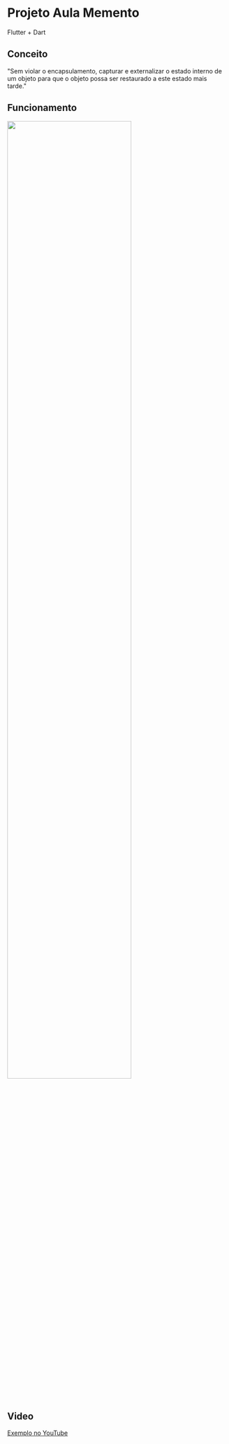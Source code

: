 # Projeto Aula Memento

Flutter + Dart

## Conceito

"Sem violar o encapsulamento, capturar e externalizar o estado interno de um objeto para que o objeto possa ser restaurado a este estado mais tarde."

## Funcionamento

<img src="https://user-images.githubusercontent.com/21291813/131878951-3f66834c-3479-4fde-aa7e-da9c0926eaff.png" width="75%"></img> 

## Video

<A HREF="https://www.youtube.com/watch?v=mv1ZkLzL7T8">Exemplo no YouTube</A>
